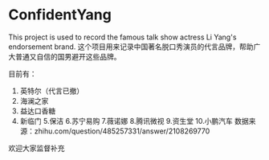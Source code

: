 # ConfidentYang
This project is used to record  the famous talk show actress Li Yang's endorsement brand.
这个项目用来记录中国著名脱口秀演员的代言品牌，帮助广大普通又自信的国男避开这些品牌。

目前有：
1. 英特尔（代言已撤）
2. 海澜之家
3. 益达口香糖
4. 新临门
5.保洁
6.苏宁易购
7.薇诺娜
8.腾讯微视
9.资生堂
10.小鹏汽车
数据来源：zhihu.com/question/485257331/answer/2108269770

欢迎大家监督补充
